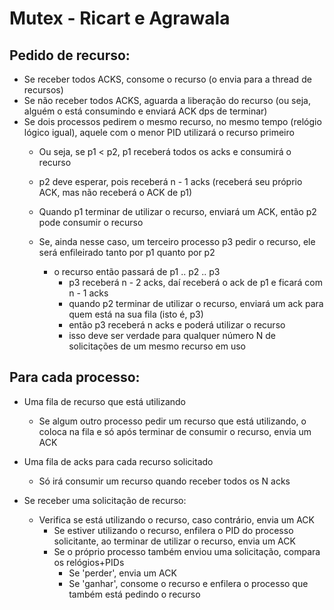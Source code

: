 # Mutex - Ricart e Agrawala

## Pedido de recurso: 
* Se receber todos ACKS, consome o recurso (o envia para a thread de recursos)
* Se não receber todos ACKS, aguarda a liberação do recurso (ou seja, alguém o está consumindo e enviará ACK dps de terminar)
* Se dois processos pedirem o mesmo recurso, no mesmo tempo (relógio lógico igual), aquele com o menor PID utilizará o recurso primeiro
	* Ou seja, se p1 < p2, p1 receberá todos os acks e consumirá o recurso
	* p2 deve esperar, pois receberá n - 1 acks (receberá seu próprio ACK, mas não receberá o ACK de p1)
	* Quando p1 terminar de utilizar o recurso, enviará um ACK, então p2 pode consumir o recurso

	* Se, ainda nesse caso, um terceiro processo p3 pedir o recurso, ele será enfileirado tanto por p1 quanto por p2
		* o recurso então passará de p1 .. p2 .. p3
			* p3 receberá n - 2 acks, daí receberá o ack de p1 e ficará com n - 1 acks
			* quando p2 terminar de utilizar o recurso, enviará um ack para quem está na sua fila (isto é, p3)
			* então p3 receberá n acks e poderá utilizar o recurso
			* isso deve ser verdade para qualquer número N de solicitações de um mesmo recurso em uso



## Para cada processo:
* Uma fila de recurso que está utilizando
	* Se algum outro processo pedir um recurso que está utilizando, o coloca na fila e só após terminar de consumir o recurso, envia um ACK

* Uma fila de acks para cada recurso solicitado
	* Só irá consumir um recurso quando receber todos os N acks

* Se receber uma solicitação de recurso:
	* Verifica se está utilizando o recurso, caso contrário, envia um ACK
		* Se estiver utilizando o recurso, enfilera o PID do processo solicitante, ao terminar de utilizar o recurso, envia um ACK
		* Se o próprio processo também enviou uma solicitação, compara os relógios+PIDs
			* Se 'perder', envia um ACK
			* Se 'ganhar', consome o recurso e enfilera o processo que também está pedindo o recurso
